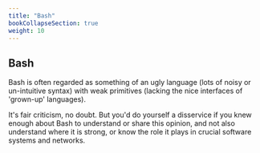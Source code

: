 ```yaml
---
title: "Bash"
bookCollapseSection: true
weight: 10
---
```


## Bash

Bash is often regarded as something of an ugly language (lots of noisy or un-intuitive syntax) with weak primitives (lacking the nice interfaces of 'grown-up' languages).

It's fair criticism, no doubt. But you'd do yourself a disservice if you knew enough about Bash to understand or share this opinion, and not also understand where it is strong, or know the role it plays in crucial software systems and networks.
